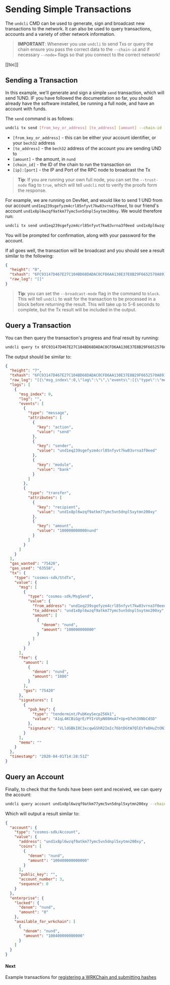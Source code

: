 # Sending Simple Transactions

The `undcli` CMD can be used to generate, sign and broadcast new transactions
to the network. It can also be used to query transactions, accounts and
a variety of other network information.

>**IMPORTANT**: Whenever you use `undcli` to send Txs or query the chain ensure you pass the correct data to the `--chain-id` and if necessary `--node=` flags so that you connect to the correct network!

[[toc]]

## Sending a Transaction

In this example, we'll generate and sign a simple `send` transaction, which will
send 1UND. IF you have followed the documentation so far, you should already
have the software installed, be running a full node, and have an account
with funds.

The `send` command is as follows:

```bash
undcli tx send [from_key_or_address] [to_address] [amount] --chain-id [chain_id] --node=tcp://[ip]:[port] --gas=auto --gas-adjustment=1.5 --gas-prices=0.25nund --trust-node false
```

- `[from_key_or_address]` - this can be either your account identifier, or your `bech32` address
- `[to_address]` - the `bech32` address of the account you are sending UND to
- `[amount]` - the amount, in `nund`
- `[chain_id]` - the ID of the chain to run the transaction on
- `[ip]:[port]` - the IP and Port of the RPC node to broadcast the Tx

>**Tip**: If you are running your own full node, you can set the `--trust-node` flag to `true`, which will tell `undcli` not to verify the proofs form the response.

For example, we are running on DevNet, and would like to send 1 UND from
our account `und1eq239sgefyzm4crl85nfyvt7kw83vrna3f0eed`, to our friend's
account `und1x8pl6wzqf9atkm77ymc5vn5dnpl5xytmn200xy`. We would
therefore run:

```bash
undcli tx send und1eq239sgefyzm4crl85nfyvt7kw83vrna3f0eed und1x8pl6wzqf9atkm77ymc5vn5dnpl5xytmn200xy 1000000000nund --chain-id UND-Mainchain-DevNet --node=tcp://172.25.0.3:26661 --gas=auto --gas-adjustment=1.5 --gas-prices=0.25nund --trust-node=false
```

You will be prompted for confirmation, along with your password for the account.

If all goes well, the transaction will be broadcast and you should see a result
similar to the following:

```json
{
  "height": "0",
  "txhash": "6FC93147D467E27C104BD68DADAC0CFD6AA130E37E8B29F6652570A891E38F71",
  "raw_log": "[]"
}

```

>**Tip**: you can set the `--broadcast-mode` flag in the command to `block`. This will tell `undcli` to wait for the transaction to be processed in a block before returning the result. This will take up to 5-6 seconds to complete, but the Tx result will be included in the output.

## Query a Transaction

You can then query the transaction's progress and final result by running:

```bash
undcli query tx 6FC93147D467E27C104BD68DADAC0CFD6AA130E37E8B29F6652570A891E38F71 --chain-id UND-Mainchain-DevNet
```

The output should be similar to:

```json
{
  "height": "7",
  "txhash": "6FC93147D467E27C104BD68DADAC0CFD6AA130E37E8B29F6652570A891E38F71",
  "raw_log": "[{\"msg_index\":0,\"log\":\"\",\"events\":[{\"type\":\"message\",\"attributes\":[{\"key\":\"action\",\"value\":\"send\"},{\"key\":\"sender\",\"value\":\"und1eq239sgefyzm4crl85nfyvt7kw83vrna3f0eed\"},{\"key\":\"module\",\"value\":\"bank\"}]},{\"type\":\"transfer\",\"attributes\":[{\"key\":\"recipient\",\"value\":\"und1x8pl6wzqf9atkm77ymc5vn5dnpl5xytmn200xy\"},{\"key\":\"amount\",\"value\":\"100000000000nund\"}]}]}]",
  "logs": [
    {
      "msg_index": 0,
      "log": "",
      "events": [
        {
          "type": "message",
          "attributes": [
            {
              "key": "action",
              "value": "send"
            },
            {
              "key": "sender",
              "value": "und1eq239sgefyzm4crl85nfyvt7kw83vrna3f0eed"
            },
            {
              "key": "module",
              "value": "bank"
            }
          ]
        },
        {
          "type": "transfer",
          "attributes": [
            {
              "key": "recipient",
              "value": "und1x8pl6wzqf9atkm77ymc5vn5dnpl5xytmn200xy"
            },
            {
              "key": "amount",
              "value": "100000000000nund"
            }
          ]
        }
      ]
    }
  ],
  "gas_wanted": "75420",
  "gas_used": "63558",
  "tx": {
    "type": "cosmos-sdk/StdTx",
    "value": {
      "msg": [
        {
          "type": "cosmos-sdk/MsgSend",
          "value": {
            "from_address": "und1eq239sgefyzm4crl85nfyvt7kw83vrna3f0eed",
            "to_address": "und1x8pl6wzqf9atkm77ymc5vn5dnpl5xytmn200xy",
            "amount": [
              {
                "denom": "nund",
                "amount": "100000000000"
              }
            ]
          }
        }
      ],
      "fee": {
        "amount": [
          {
            "denom": "nund",
            "amount": "1886"
          }
        ],
        "gas": "75420"
      },
      "signatures": [
        {
          "pub_key": {
            "type": "tendermint/PubKeySecp256k1",
            "value": "A1qL4KCBiGgrE/PYIrUtpN08HxA7+Up+Q7eh3XNbCdSD"
          },
          "signature": "VLldGBkI0C3xcqwGShR2ImIc76btDGtW7QlEVfeDHuZtONIHDR5Ckf87wROazxqVw3rM35RvPgTyoj8VkVFV4w=="
        }
      ],
      "memo": ""
    }
  },
  "timestamp": "2020-04-01T14:28:51Z"
}

```

## Query an Account

Finally, to check that the funds have been sent and received, we can query the
account:

```bash
undcli query account und1x8pl6wzqf9atkm77ymc5vn5dnpl5xytmn200xy --chain-id UND-Mainchain-DevNet
```

Which will output a result similar to:

```json
{
  "account": {
    "type": "cosmos-sdk/Account",
    "value": {
      "address": "und1x8pl6wzqf9atkm77ymc5vn5dnpl5xytmn200xy",
      "coins": [
        {
          "denom": "nund",
          "amount": "100400000000000"
        }
      ],
      "public_key": "",
      "account_number": 3,
      "sequence": 0
    }
  },
  "enterprise": {
    "locked": {
      "denom": "nund",
      "amount": "0"
    },
    "available_for_wrkchain": [
      {
        "denom": "nund",
        "amount": "100400000000000"
      }
    ]
  }
}
```

#### Next

Example transactions for [registering a WRKChain and submitting hashes](wrkchain.md)
